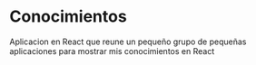 # Conocimientos
Aplicacion en React que reune un pequeño grupo de pequeñas aplicaciones para mostrar mis conocimientos en React
